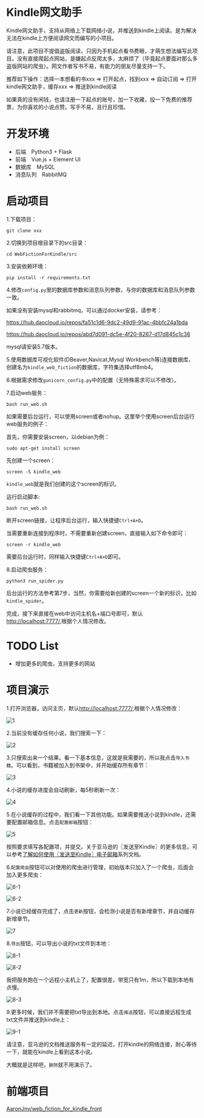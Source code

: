 # Kindle网文助手

Kindle网文助手，支持从网络上下载网络小说，并推送到kindle上阅读。是为解决无法在kindle上方便阅读网文而编写的小项目。

请注意，此项目不提倡盗版阅读，只因为手机起点看书费眼，才萌生想法编写此项目。没有直接爬起点网站，是嫌起点反爬太多，太麻烦了（毕竟起点要面对那么多盗版网站的爬虫）。网文作者写书不易，有能力的朋友尽量支持一下。

推荐如下操作：选择一本想看的书xxx => 打开起点，找到xxx => 自动订阅 => 打开kindle网文助手，缓存xxx => 推送到kindle阅读

如果真的没有闲钱，也请注册一下起点的账号，加一下收藏，投一下免费的推荐票，为你喜欢的小说点赞。写手不易，且行且珍惜。

# 开发环境

- 后端　Python3 + Flask
- 前端　Vue.js + Element UI
- 数据库　MySQL
- 消息队列　RabbitMQ


# 启动项目

1.下载项目：

```git clone xxx```

2.切换到项目根目录下的src目录：

```cd WebFictionForKindle/src```

3.安装依赖环境：

```pip install -r requirements.txt```

4.修改`config.py`里的数据库参数和消息队列参数，与你的数据库和消息队列参数一致。

如果没有安装mysql和rabbitmq，可以通过docker安装，请参考：

https://hub.daocloud.io/repos/fa51c1d6-9dc2-49d9-91ac-4bbfc24a1bda

https://hub.daocloud.io/repos/abd7d091-dc5e-4f20-8267-d17d845c1c36

mysql请安装5.7版本。

5.使用数据库可视化软件(DBeaver,Navicat,Mysql Workbench等)连接数据库，创建名为`kindle_web_fiction`的数据库，字符集选择utf8mb4。

6.根据需求修改`gunicorn_config.py`中的配置（无特殊需求可以不修改）。

7.启动web服务：

```bash run_web.sh```

如果需要后台运行，可以使用screen或者nohup。这里举个使用screen后台运行web服务的例子：

首先，你需要安装screen，以debian为例：

```sudo apt-get install screen```

先创建一个screen：

```screen -S kindle_web```

`kindle_web`就是我们创建的这个screen的标识。

运行启动脚本:

```bash run_web.sh```

断开screen链接，让程序后台运行，输入快捷键`Ctrl+A+D`。

当需要重新连接到程序时，不需要重新创建screen，直接输入如下命令即可：

```screen -r kindle_web```

需要后台运行时，同样输入快捷键`Ctrl+A+D`即可。

8.启动爬虫服务：

```python3 run_spider.py```

后台运行的方法参考第7步，当然，你需要给新创建的screen一个新的标识，比如`kindle_spider`。

完成，接下来直接在web中访问主机名+端口号即可，默认[http://localhost:7777/](http://localhost:7777/),根据个人情况修改。

# TODO List

- 增加更多的爬虫，支持更多的网站

# 项目演示

1.打开浏览器，访问主页，默认[http://localhost:7777/](http://localhost:7777/),根据个人情况修改：

![1](./images/1.png)

2.当前没有缓存任何小说，我们搜索一下：

![2](./images/2.png)

3.只搜索出来一个结果。看一下基本信息，这就是我需要的，所以我点击`导入书籍`。可以看到，书籍被加入到书架中，并开始缓存所有章节：

![3](./images/3.png)

4.小说的缓存进度会自动刷新，每5秒刷新一次：

![4](./images/4.png)

5.在小说缓存的过程中，我们看一下其他功能。如果需要推送小说到kindle，还需要配置邮箱信息。点击`配置邮箱`按钮：

![5](./images/5.png)

按照要求填写各配置项，并提交。关于亚马逊的〖发送至Kindle〗的更多信息，可以参考[了解如何使用〖发送至Kindle〗电子邮箱](https://www.amazon.cn/gp/help/customer/display.html/ref=hp_left_v4_sib?ie=UTF8&nodeId=G7NECT4B4ZWHQ8WV)系列文档。

6.`配置爬虫`按钮可以对使用的爬虫进行管理，初始版本只加入了一个爬虫，后面会加入更多爬虫：

![6-1](./images/6-1.png)

![6-2](./images/6-2.png)

7.小说已经缓存完成了，点击`更新`按钮，会检测小说是否有新增章节，并自动缓存新增章节。

![7](./images/7.png)

8.`导出`按钮，可以导出小说的txt文件到本地：

![8-1](./images/8-1.png)

![8-2](./images/8-2.png)

我把服务跑在一个远程小主机上了，配置很差，带宽只有1m，所以下载到本地有点慢。

![8-3](./images/8-3.png)

9.更多时候，我们并不需要把txt导出到本地。点击`推送`按钮，可以直接远程生成txt文件并推送到kindle上：

![9-1](./images/9-1.png)

请注意，亚马逊的文档推送服务有一定的延迟，打开kindle的网络连接，耐心等待一下，就能在kindle上看到这本小说。

大概就是这样吧，`删除`就不用演示了。

# 前端项目

[AaronJny/web_fiction_for_kindle_front](https://github.com/AaronJny/web_fiction_for_kindle_front)

